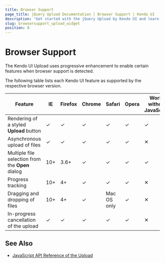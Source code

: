 ```yaml
---
title: Browser Support
page_title: jQuery Upload Documentation | Browser Support | Kendo UI
description: "Get started with the jQuery Upload by Kendo UI and learn which Upload features are supported by the most popular browsers and their versions."
slug: browsersupport_upload_widget
position: 8
---
```


# Browser Support

The Kendo UI Upload uses progressive enhancement to enable certain features when browser support is detected.

The following table lists each Kendo UI feature as supported by the respective browser version.

| Feature                                           | IE  | Firefox  | Chrome | Safari      | Opera   |  Works without JavaScript
| ---                                               | --- | ---      | ---    | ---         | ---     |  ---
| Rendering of a styled **Upload** button           | ✓   | ✓        | ✓     | ✓           | ✓      |  ✓
| Asynchronous upload of files                      | ✓   | ✓        | ✓     | ✓           | ✓      |  ✕
| Multiple file selection from the **Open** dialog  | 10+ | 3.6+     | ✓      | ✓           | ✓      |  ✓
| Progress tracking                                 | 10+ | 4+       | ✓      | ✓           | ✓      |  ✕
| Dragging and dropping of files                    | 10+ | 4+       | ✓      | Mac OS only | ✓      |  ✕
| In-progress cancellation of the upload            | ✓   | ✓        | ✓      | ✓          | ✓      |  ✕

## See Also

* [JavaScript API Reference of the Upload](/api/javascript/ui/upload)
